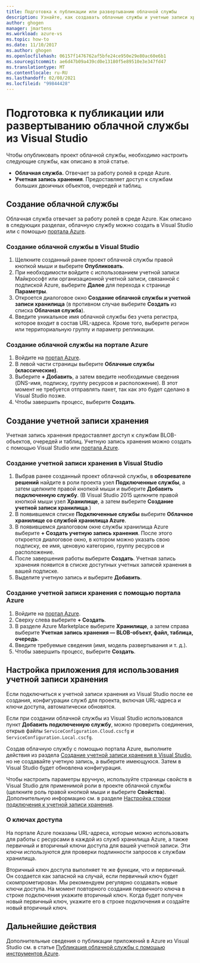 ```yaml
---
title: Подготовка к публикации или развертыванию облачной службы
description: Узнайте, как создавать облачные службы и учетные записи хранения, а также настраивать приложения Azure.
author: ghogen
manager: jmartens
ms.workload: azure-vs
ms.topic: how-to
ms.date: 11/10/2017
ms.author: ghogen
ms.openlocfilehash: 06157f1476762af5bfe24ce950e29e80ac60e6b1
ms.sourcegitcommit: ae6d47b09a439cd0e13180f5e89510e3e347fd47
ms.translationtype: MT
ms.contentlocale: ru-RU
ms.lasthandoff: 02/08/2021
ms.locfileid: "99844428"
---
```

# <a name="prepare-to-publish-or-deploy-a-cloud-service-from-visual-studio"></a>Подготовка к публикации или развертыванию облачной службы из Visual Studio

Чтобы опубликовать проект облачной службы, необходимо настроить следующие службы, как описано в этой статье.

* **Облачная служба.** Отвечает за работу ролей в среде Azure.
* **Учетная запись хранения**. Предоставляет доступ к службам больших двоичных объектов, очередей и таблиц.

## <a name="create-a-cloud-service"></a>Создание облачной службы

Облачная служба отвечает за работу ролей в среде Azure. Как описано в следующих разделах, облачную службу можно создать в Visual Studio или с помощью [портала Azure](https://portal.azure.com/).

### <a name="create-a-cloud-service-from-visual-studio"></a>Создание облачной службы в Visual Studio

1. Щелкните созданный ранее проект облачной службы правой кнопкой мыши и выберите **Опубликовать**.
1. При необходимости войдите с использованием учетной записи Майкрософт или организационной учетной записи, связанной с подпиской Azure, выберите **Далее** для перехода к странице **Параметры**.
1. Откроется диалоговое окно **Создание облачной службы и учетной записи хранилища** (в противном случае выберите **Создать** из списка **Облачная служба**).
1. Введите уникальное имя облачной службы без учета регистра, которое входит в состав URL-адреса. Кроме того, выберите регион или территориальную группу и параметр репликации.

### <a name="create-a-cloud-service-through-the-azure-portal"></a>Создание облачной службы на портале Azure

1. Войдите на [портал Azure](https://portal.azure.com/).
1. В левой части страницы выберите **Облачные службы (классические)**.
1. Выберите **+ Добавить**, а затем введите необходимые сведения (DNS-имя, подписку, группу ресурсов и расположение). В этот момент не требуется отправлять пакет, так как это будет сделано в Visual Studio позже.
1. Чтобы завершить процесс, выберите **Создать**.

## <a name="create-a-storage-account"></a>Создание учетной записи хранения

Учетная запись хранения предоставляет доступ к службам BLOB-объектов, очередей и таблиц. Учетную запись хранения можно создать с помощью Visual Studio или [портала Azure](https://portal.azure.com/).

### <a name="create-a-storage-account-from-visual-studio"></a>Создание учетной записи хранения в Visual Studio

1. Выбрав ранее созданный проект облачной службы, в **обозревателе решений** найдите в роли проекта узел **Подключенные службы**, а затем щелкните правой кнопкой мыши и выберите **Добавить подключенную службу**. (В Visual Studio 2015 щелкните правой кнопкой мыши узел **Хранилище**, а затем выберите **Создание учетной записи хранилища**.)
1. В появившемся списке **Подключенные службы** выберите **Облачное хранилище со службой хранилища Azure**.
1. В появившемся диалоговом окне службы хранилища Azure выберите **+ Создать учетную запись хранения**. После этого откроется диалоговое окно, в котором можно указать свою подписку, ее имя, ценовую категорию, группу ресурсов и расположение.
1. После завершения работы выберите **Создать**. Учетная запись хранения появится в списке доступных учетных записей хранения в вашей подписке.
1. Выделите учетную запись и выберите **Добавить**.

### <a name="create-a-storage-account-through-the-azure-portal"></a>Создание учетной записи хранения с помощью портала Azure

1. Войдите на [портал Azure](https://portal.azure.com/).
1. Сверху слева выберите **+ Создать**.
1. В разделе Azure Marketplace выберите **Хранилище**, а затем справа выберите **Учетная запись хранения — BLOB-объект, файл, таблица, очередь**.
1. Введите требуемые сведения (имя, модель развертывания и т. д.).
1. Чтобы завершить процесс, выберите **Создать**.

## <a name="configure-your-app-to-use-the-storage-account"></a>Настройка приложения для использования учетной записи хранения

Если подключиться к учетной записи хранения из Visual Studio после ее создания, конфигурации служб для проекта, включая URL-адреса и ключи доступа, автоматически обновятся.

Если при создании облачной службы из Visual Studio использовался пункт **Добавить подключенную службу**, можно проверить соединения, открыв файлы `ServiceConfiguration.Cloud.cscfg` и `ServiceConfiguration.Local.cscfg`.

Создав облачную службу с помощью портала Azure, выполните действия из раздела [Создание учетной записи хранения в Visual Studio](#create-a-storage-account-from-visual-studio), но не создавайте учетную запись, а выберите имеющуюся. Затем в Visual Studio будет обновлена конфигурация.

Чтобы настроить параметры вручную, используйте страницы свойств в Visual Studio для применимой роли в проекте облачной службы (щелкните роль правой кнопкой мыши и выберите **Свойства**). Дополнительную информацию см. в разделе [Настройка строки подключения к учетной записи хранения](vs-azure-tools-multiple-services-project-configurations.md#configuring-a-connection-string-for-a-storage-account).

### <a name="about-access-keys"></a>О ключах доступа

На портале Azure показаны URL-адреса, которые можно использовать для работы с ресурсами в каждой из служб хранилища Azure, а также первичный и вторичный ключи доступа для вашей учетной записи. Эти ключи используются для проверки подлинности запросов к службам хранилища.

Вторичный ключ доступа выполняет те же функции, что и первичный. Он создается как запасной на случай, если первичный ключ будет скомпрометирован. Мы рекомендуем регулярно создавать новые ключи доступа. На момент повторного создания первичного ключа в строке подключения укажите вторичный ключ. Когда будет получен новый первичный ключ, укажите его в строке подключения и создайте новый вторичный ключ.

## <a name="next-steps"></a>Дальнейшие действия

Дополнительные сведения о публикации приложений в Azure из Visual Studio см. в статье [Публикация облачной службы с помощью инструментов Azure](vs-azure-tools-publishing-a-cloud-service.md).
